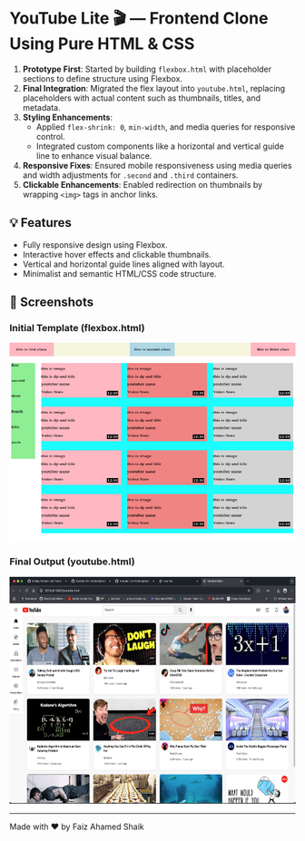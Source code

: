 # YouTube Lite 🎬 — Frontend Clone Using Pure HTML & CSS
1. **Prototype First**: Started by building `flexbox.html` with placeholder sections to define structure using Flexbox.
2. **Final Integration**: Migrated the flex layout into `youtube.html`, replacing placeholders with actual content such as thumbnails, titles, and metadata.
3. **Styling Enhancements**:
   - Applied `flex-shrink: 0`, `min-width`, and media queries for responsive control.
   - Integrated custom components like a horizontal and vertical guide line to enhance visual balance.
4. **Responsive Fixes**: Ensured mobile responsiveness using media queries and width adjustments for `.second` and `.third` containers.
5. **Clickable Enhancements**: Enabled redirection on thumbnails by wrapping `<img>` tags in anchor links.

## 💡 Features

- Fully responsive design using Flexbox.
- Interactive hover effects and clickable thumbnails.
- Vertical and horizontal guide lines aligned with layout.
- Minimalist and semantic HTML/CSS code structure.

## 📸 Screenshots

### Initial Template (flexbox.html)
<img src="./Assets/Template.png" alt="Youtube Template Preview" width="600" height="350">

### Final Output (youtube.html)
<img src="./Assets/Final_output.png" alt="YouTube Clone Preview" width="600" height="400">


---

Made with ❤️ by Faiz Ahamed Shaik
